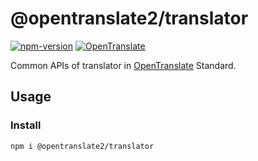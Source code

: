 # @opentranslate2/translator

[![npm-version](https://img.shields.io/npm/v/@opentranslate2/translator.svg)](https://www.npmjs.com/package/@opentranslate2/translator)
[![OpenTranslate](https://img.shields.io/badge/OpenTranslate-v1-brightgreen)](https://github.com/OpenTranslate)

Common APIs of translator in [OpenTranslate](https://github.com/OpenTranslate) Standard.

## Usage

### Install

```
npm i @opentranslate2/translator
```